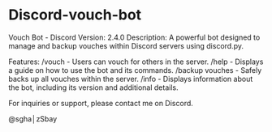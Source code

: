 # Discord-vouch-bot
Vouch Bot - Discord
Version: 2.4.0 Description: A powerful bot designed to manage and backup vouches within Discord servers using discord.py.

Features:
/vouch - Users can vouch for others in the server. /help - Displays a guide on how to use the bot and its commands. /backup vouches - Safely backs up all vouches within the server. /info - Displays information about the bot, including its version and additional details.

For inquiries or support, please contact me on Discord.

@sgha│zSbay
